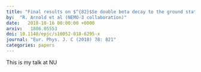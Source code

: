 ```yaml
---
title: "Final results on $^{82}$Se double beta decay to the ground state of $^{82}$ Kr from the NEMO-3 experiment"
by:  "R. Arnold et al (NEMO-3 collaboration)"
date:   2018-10-16 00:00:00 +0000
arxiv:   1806.05553
doi: 10.1140/epjc/s10052-018-6295-x
journal: "Eur. Phys. J. C (2018) 78: 821"
categories: papers
---
```

This is my talk at NU

